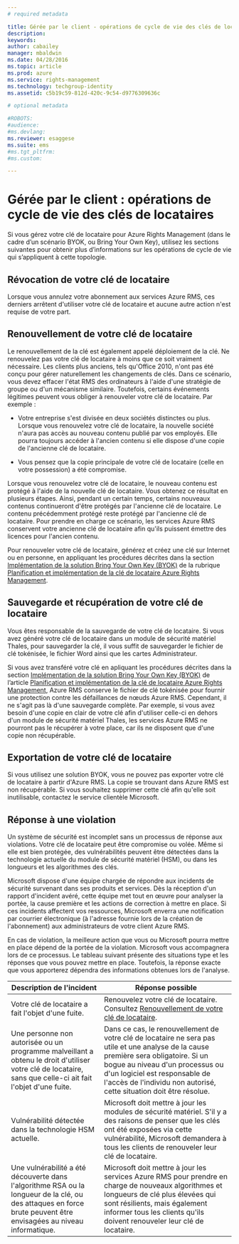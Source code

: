 ```yaml
---
# required metadata

title: Gérée par le client - opérations de cycle de vie des clés de locataires | Azure RMS
description:
keywords:
author: cabailey
manager: mbaldwin
ms.date: 04/28/2016
ms.topic: article
ms.prod: azure
ms.service: rights-management
ms.technology: techgroup-identity
ms.assetid: c5b19c59-812d-420c-9c54-d9776309636c

# optional metadata

#ROBOTS:
#audience:
#ms.devlang:
ms.reviewer: esaggese
ms.suite: ems
#ms.tgt_pltfrm:
#ms.custom:

---
```



# Gérée par le client : opérations de cycle de vie des clés de locataires
Si vous gérez votre clé de locataire pour Azure Rights Management (dans le cadre d’un scénario BYOK, ou Bring Your Own Key), utilisez les sections suivantes pour obtenir plus d’informations sur les opérations de cycle de vie qui s’appliquent à cette topologie.

## Révocation de votre clé de locataire
Lorsque vous annulez votre abonnement aux services Azure RMS, ces derniers arrêtent d'utiliser votre clé de locataire et aucune autre action n'est requise de votre part.

## Renouvellement de votre clé de locataire
Le renouvellement de la clé est également appelé déploiement de la clé. Ne renouvelez pas votre clé de locataire à moins que ce soit vraiment nécessaire. Les clients plus anciens, tels qu'Office 2010, n'ont pas été conçu pour gérer naturellement les changements de clés. Dans ce scénario, vous devez effacer l'état RMS des ordinateurs à l'aide d'une stratégie de groupe ou d'un mécanisme similaire. Toutefois, certains événements légitimes peuvent vous obliger à renouveler votre clé de locataire. Par exemple :

-   Votre entreprise s'est divisée en deux sociétés distinctes ou plus. Lorsque vous renouvelez votre clé de locataire, la nouvelle société n'aura pas accès au nouveau contenu publié par vos employés. Elle pourra toujours accéder à l'ancien contenu si elle dispose d'une copie de l'ancienne clé de locataire.

-   Vous pensez que la copie principale de votre clé de locataire (celle en votre possession) a été compromise.

Lorsque vous renouvelez votre clé de locataire, le nouveau contenu est protégé à l'aide de la nouvelle clé de locataire. Vous obtenez ce résultat en plusieurs étapes. Ainsi, pendant un certain temps, certains nouveaux contenus continueront d'être protégés par l'ancienne clé de locataire. Le contenu précédemment protégé reste protégé par l'ancienne clé de locataire. Pour prendre en charge ce scénario, les services Azure RMS conservent votre ancienne clé de locataire afin qu'ils puissent émettre des licences pour l'ancien contenu.

Pour renouveler votre clé de locataire, générez et créez une clé sur Internet ou en personne, en appliquant les procédures décrites dans la section [Implémentation de la solution Bring Your Own Key (BYOK)](..\plan-design\plan-implement-tenant-key.md#implementing-your-azure-rights-management-tenant-key) de la rubrique [Planification et implémentation de la clé de locataire Azure Rights Management](..\plan-design\plan-implement-tenant-key.md).

## Sauvegarde et récupération de votre clé de locataire
Vous êtes responsable de la sauvegarde de votre clé de locataire. Si vous avez généré votre clé de locataire dans un module de sécurité matériel Thales, pour sauvegarder la clé, il vous suffit de sauvegarder le fichier de clé tokénisée, le fichier Word ainsi que les cartes Administrateur.

Si vous avez transféré votre clé en apliquant les procédures décrites dans la section [Implémentation de la solution Bring Your Own Key (BYOK)](../plan-design/plan-implement-tenant-key.md#implementing-your-azure-rights-management-tenant-key) de l’article [Planification et implémentation de la clé de locataire Azure Rights Management](../plan-design/plan-implement-tenant-key.md), Azure RMS conserve le fichier de clé tokénisée pour fournir une protection contre les défaillances de nœuds Azure RMS. Cependant, il ne s'agit pas là d'une sauvegarde complète. Par exemple, si vous avez besoin d'une copie en clair de votre clé afin d'utiliser celle-ci en dehors d'un module de sécurité matériel Thales, les services Azure RMS ne pourront pas le récupérer à votre place, car ils ne disposent que d'une copie non récupérable.

## Exportation de votre clé de locataire
Si vous utilisez une solution BYOK, vous ne pouvez pas exporter votre clé de locataire à partir d'Azure RMS. La copie se trouvant dans Azure RMS est non récupérable. Si vous souhaitez supprimer cette clé afin qu'elle soit inutilisable, contactez le service clientèle Microsoft.

## Réponse à une violation
Un système de sécurité est incomplet sans un processus de réponse aux violations. Votre clé de locataire peut être compromise ou volée. Même si elle est bien protégée, des vulnérabilités peuvent être détectées dans la technologie actuelle du module de sécurité matériel (HSM), ou dans les longueurs et les algorithmes des clés.

Microsoft dispose d'une équipe chargée de répondre aux incidents de sécurité survenant dans ses produits et services. Dès la réception d'un rapport d'incident avéré, cette équipe met tout en œuvre pour analyser la portée, la cause première et les actions de correction à mettre en place. Si ces incidents affectent vos ressources, Microsoft enverra une notification par courrier électronique (à l'adresse fournie lors de la création de l'abonnement) aux administrateurs de votre client Azure RMS.

En cas de violation, la meilleure action que vous ou Microsoft pourra mettre en place dépend de la portée de la violation. Microsoft vous accompagnera lors de ce processus. Le tableau suivant présente des situations type et les réponses que vous pouvez mettre en place. Toutefois, la réponse exacte que vous apporterez dépendra des informations obtenues lors de l'analyse.

|Description de l'incident|Réponse possible|
|------------------------|-------------------|
|Votre clé de locataire a fait l'objet d'une fuite.|Renouvelez votre clé de locataire. Consultez [Renouvellement de votre clé de locataire](#re-key-your-tenant-key).|
|Une personne non autorisée ou un programme malveillant a obtenu le droit d'utiliser votre clé de locataire, sans que celle-ci ait fait l'objet d'une fuite.|Dans ce cas, le renouvellement de votre clé de locataire ne sera pas utile et une analyse de la cause première sera obligatoire. Si un bogue au niveau d'un processus ou d'un logiciel est responsable de l'accès de l'individu non autorisé, cette situation doit être résolue.|
|Vulnérabilité détectée dans la technologie HSM actuelle.|Microsoft doit mettre à jour les modules de sécurité matériel. S'il y a des raisons de penser que les clés ont été exposées via cette vulnérabilité, Microsoft demandera à tous les clients de renouveler leur clé de locataire.|
|Une vulnérabilité a été découverte dans l'algorithme RSA ou la longueur de la clé, ou des attaques en force brute peuvent être envisagées au niveau informatique.|Microsoft doit mettre à jour les services Azure RMS pour prendre en charge de nouveaux algorithmes et longueurs de clé plus élevées qui sont résilients, mais également informer tous les clients qu'ils doivent renouveler leur clé de locataire.|




<!--HONumber=Apr16_HO3-->


